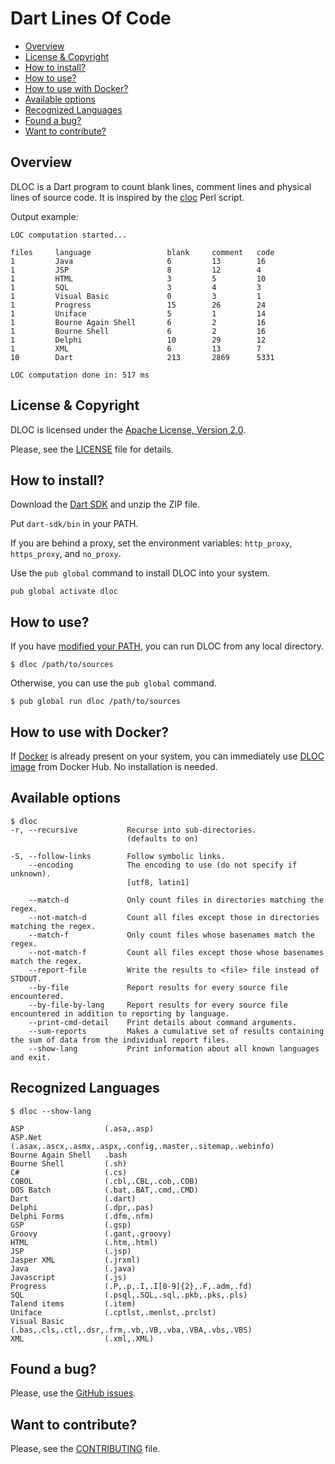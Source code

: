 # Dart Lines Of Code

 - [Overview](#overview) 
 - [License & Copyright](#license) 
 - [How to install?](#install)
 - [How to use?](#use)
 - [How to use with Docker?](#docker)
 - [Available options](#option)
 - [Recognized Languages](#lang)
 - [Found a bug?](#bug)
 - [Want to contribute?](#contrib)

## <a name="overview"></a> Overview

DLOC is a Dart program to count blank lines, comment lines and physical lines of source code. 
It is inspired by the [cloc](http://cloc.sourceforge.net/) Perl script.

Output example:

```
LOC computation started...

files     language                 blank     comment   code
1         Java                     6         13        16
1         JSP                      8         12        4
1         HTML                     3         5         10
1         SQL                      3         4         3
1         Visual Basic             0         3         1
1         Progress                 15        26        24
1         Uniface                  5         1         14
1         Bourne Again Shell       6         2         16
1         Bourne Shell             6         2         16
1         Delphi                   10        29        12
1         XML                      6         13        7
10        Dart                     213       2869      5331

LOC computation done in: 517 ms
```

## <a name="license"></a> License & Copyright

DLOC is licensed under the [Apache License, Version 2.0](http://www.apache.org/licenses/LICENSE-2.0).

Please, see the [LICENSE](https://github.com/SigmaInformatique/dloc/blob/master/LICENSE) file for details.

## <a name="install"></a> How to install?

Download the [Dart SDK](https://www.dartlang.org/downloads/) and unzip the ZIP file.

Put `dart-sdk/bin` in your PATH.

If you are behind a proxy, set the environment variables: `http_proxy`, `https_proxy`, and `no_proxy`.

Use the `pub global` command to install DLOC into your system.

```
pub global activate dloc
```

## <a name="use"></a> How to use?

If you have [modified your PATH](https://www.dartlang.org/tools/pub/cmd/pub-global.html#running-a-script-from-your-path), you can run DLOC from any local directory.

```
$ dloc /path/to/sources
```

Otherwise, you can use the `pub global` command.

```
$ pub global run dloc /path/to/sources
```

## <a name="docker"></a> How to use with Docker?

If [Docker](https://www.docker.com/) is already present on your system, you can immediately use [DLOC image](https://registry.hub.docker.com/u/sigmainformatique/dloc/) from Docker Hub. No installation is needed.

## <a name="option"></a> Available options

```
$ dloc
-r, --recursive           Recurse into sub-directories.
                          (defaults to on)

-S, --follow-links        Follow symbolic links.
    --encoding            The encoding to use (do not specify if unknown).
                          [utf8, latin1]

    --match-d             Only count files in directories matching the regex.
    --not-match-d         Count all files except those in directories matching the regex.
    --match-f             Only count files whose basenames match the regex.
    --not-match-f         Count all files except those whose basenames match the regex.
    --report-file         Write the results to <file> file instead of STDOUT.
    --by-file             Report results for every source file encountered.
    --by-file-by-lang     Report results for every source file encountered in addition to reporting by language.
    --print-cmd-detail    Print details about command arguments.
    --sum-reports         Makes a cumulative set of results containing the sum of data from the individual report files.
    --show-lang           Print information about all known languages and exit.
```

## <a name="lang"></a> Recognized Languages

```
$ dloc --show-lang

ASP                  (.asa,.asp)
ASP.Net              (.asax,.ascx,.asmx,.aspx,.config,.master,.sitemap,.webinfo)
Bourne Again Shell   .bash
Bourne Shell         (.sh)
C#                   (.cs)
COBOL                (.cbl,.CBL,.cob,.COB)
DOS Batch            (.bat,.BAT,.cmd,.CMD)
Dart                 (.dart)
Delphi               (.dpr,.pas)
Delphi Forms         (.dfm,.nfm)
GSP                  (.gsp)
Groovy               (.gant,.groovy)
HTML                 (.htm,.html)
JSP                  (.jsp)
Jasper XML           (.jrxml)
Java                 (.java)
Javascript           (.js)
Progress             (.P,.p,.I,.I[0-9]{2},.F,.adm,.fd)
SQL                  (.psql,.SQL,.sql,.pkb,.pks,.pls)
Talend items         (.item)
Uniface              (.cptlst,.menlst,.prclst)
Visual Basic         (.bas,.cls,.ctl,.dsr,.frm,.vb,.VB,.vba,.VBA,.vbs,.VBS)
XML                  (.xml,.XML)
```

## <a name="bug"></a> Found a bug?

Please, use the [GitHub issues](https://github.com/SigmaInformatique/dloc/issues).

## <a name="contrib"></a> Want to contribute?

Please, see the [CONTRIBUTING](https://github.com/SigmaInformatique/dloc/blob/master/CONTRIBUTING.md) file.
